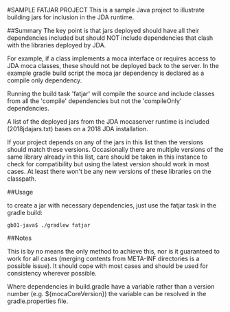 #SAMPLE FATJAR PROJECT
This is a sample Java project to illustrate building jars for inclusion in the JDA runtime. 
 

##Summary
The key point is that jars deployed should have all their dependencies included but 
should NOT include dependencies that clash with the libraries deployed by JDA.  

For example, if a class implements a moca interface or requires access to JDA moca classes, 
these should not be deployed back to the server. In the example gradle build script 
the moca jar dependency is declared as a compile only dependency.  

Running the build task 'fatjar' will compile the source and include classes from all 
the 'compile' dependencies but not the 'compileOnly' dependencies.  

A list of the deployed jars from the JDA mocaserver runtime is included (2018jdajars.txt) 
bases on a 2018 JDA installation.  

If your project depends on any of the jars in this list then the versions should match 
these versions. Occasionally there are multiple versions of the same library already 
in this list, care should be taken in this instance to check for compatibility but using 
the latest version should  work in most cases. At least there won't be any new versions 
of these libraries on the classpath.  

##Usage

to create a jar with necessary dependencies, just use the fatjar task in the gradle 
build:

`gb01-java$ ./gradlew fatjar`

##Notes

This is by no means the only method to achieve this, nor is it guaranteed to work for 
all cases (merging contents from META-INF directories is a possible issue). It should 
cope with most cases and should be used for consistency wherever possible.  

Where dependencies in build.gradle have a variable rather than a version number (e.g. 
${mocaCoreVersion}) the variable can be resolved in the gradle.properties file.
